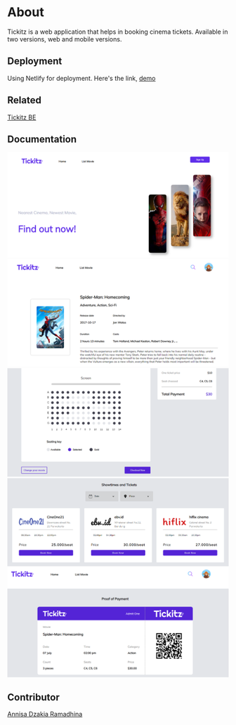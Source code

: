 # About

Tickitz is a web application that helps in booking cinema tickets. Available in two versions, web and mobile versions.

## Deployment

Using Netlify for deployment. Here's the link,
[demo](https://tickitz-dzakia.netlify.app/)

## Related

[Tickitz BE](https://github.com/dzakia-st3/tickitz-be)

## Documentation 

<img src="./src/Components/img/Tickitz-Home.png"/>
<img src="./src/Components/img/Tickitz-Detail.png"/>
<img src="./src/Components/img/Tickitz-Booking.png"/>
<img src="./src/Components/img/Tickitz-Schedule.png"/>
<img src="./src/Components/img/Tickitz-Tiket.png"/>

## Contributor

[Annisa Dzakia Ramadhina](https://github.com/dzakia-st3)





